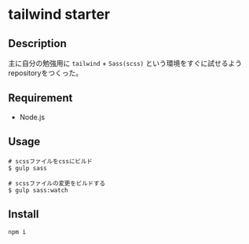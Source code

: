 # tailwind starter

## Description

主に自分の勉強用に `tailwind` + `Sass(scss)` という環境をすぐに試せるようrepositoryをつくった。

## Requirement

- Node.js

## Usage

```
# scssファイルをcssにビルド
$ gulp sass

# scssファイルの変更をビルドする
$ gulp sass:watch
```

## Install

```
npm i
```
